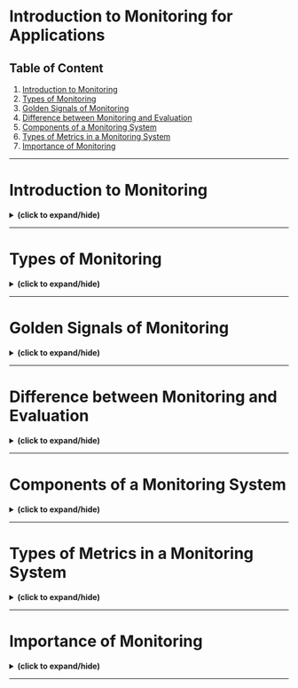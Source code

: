 # Introduction to Monitoring for Applications

## Table of Content

1. [Introduction to Monitoring](#intro)
2. [Types of Monitoring](#monitoring_types)
3. [Golden Signals of Monitoring](#golden_signals)
4. [Difference between Monitoring and Evaluation](#monitoring_evaluation_differences)
5. [Components of a Monitoring System](#monitoring_system_components)
6. [Types of Metrics in a Monitoring System](#metrics_types)
7. [Importance of Monitoring](#importance_of_monitoring)

---

<a id="intro"></a>
# Introduction to Monitoring
<details close>
<summary><b>(click to expand/hide)</b></summary>
<!-- MarkdownTOC -->

## What is Application Monitoring?
- **Definition**: Application monitoring is the process used by developers to ensure that their software performs as intended.
- **Purpose**: It allows for the collection, measurement, and visualization of data regarding the application's performance and issues.

## Importance of Application Monitoring
- **Reliability and Profitability**: Combines quality and development to create reliable and profitable applications.
- **Proactive Issue Resolution**: Helps in identifying and fixing issues before they affect the users.
- **Enhanced User Experience**: Ensures applications are fast and responsive, enhancing overall user satisfaction.

## Benefits of Application Monitoring
- **Visibility**: Provides a full-stack monitoring approach from the front-end user experience to the back-end infrastructure, ensuring complete visibility.
- **Performance Monitoring**: Continuously monitors and alerts about the application's performance to maintain optimal operation.
- **Usage Insights**: Reveals how and where applications are used across different devices, crucial for targeting improvements.

## Monitoring Processes
- **Data Collection**: Involves tracking application availability, bugs, resource usage, and user experience changes.
- **Event Analysis**: Uses tools like dependency and flow mapping to understand and resolve issues.
- **Real-Time Monitoring**: Assesses application health and functionality in real time to prevent downtimes and improve response times.

## Evaluation of Monitoring Solutions
- **Critical Questions**:
  1. **Ease of Deployment**: How simple is it to deploy the monitoring solution?
  2. **Monitoring Capabilities**: What statistics and metrics does the solution track?
  3. **Alert System**: Does it provide intelligent alerts for performance issues?
  4. **Coverage**: Can it monitor applications both on-premises and in the cloud?
- **Goal Assessment**: Evaluation helps determine if the monitoring meets its goals and delivers the expected outcomes.

## Key Takeaways
- Application monitoring is essential for maintaining the health and performance of applications.
- It enables proactive problem solving, ensuring applications deliver a superior user experience.
- Evaluating monitoring solutions is crucial for ensuring they meet the specific needs of the business and its applications.

<!-- /MarkdownTOC -->
</details>

---

<a id="monitoring_types"></a>
# Types of Monitoring
<details close>
<summary><b>(click to expand/hide)</b></summary>
<!-- MarkdownTOC -->

## Key Types of Monitoring

### System Monitoring
- **Purpose**: Ensures information about system availability, uptime, and application performance.
- **Components**: Includes server management, infrastructure monitoring, and network monitoring.
- **Uptime Monitoring**: Constantly checks if the application is operational and responsive.

### Dependency Monitoring
- **Function**: Maps and evaluates the resources an application relies on within a distributed IT infrastructure.
- **Importance**: Helps identify where issues originate, which is crucial for maintaining application performance.

### Integration Monitoring
- **Scope**: Focuses on third-party integrations essential for modern applications.
- **Benefits**: Ensures that these integrations are performing well, which is critical for the overall performance of the application.

### Web Performance Monitoring
- **Details**: Tracks web server availability and provides insights into page loading times and error locations.
- **Advantage**: Helps developers optimize web-based applications for better user experience.

### Business Activity Monitoring (BAM)
- **Metrics**: Tracks key business performance indicators such as retail sales and financial transactions.
- **Utility**: Allows businesses to understand how applications impact overall business performance.

### Application Performance Monitoring (APM)
- **Coverage**: Extends from the application to underlying infrastructure and dependencies.
- **Metrics**: Includes resource consumption, error rates, response times, and user experience.
- **Goal**: Ensures applications launch quickly and operate efficiently within the IT environment.

### Real User Monitoring (RUM)
- **Focus**: Captures real user interactions to provide a perspective on application or service performance from the user's viewpoint.
- **Data Provided**: Includes user retention on a site and load times, reflecting user satisfaction and application efficiency.

### Security Monitoring
- **Purpose**: Tracks network activities to identify and mitigate potential security threats.
- **Method**: Analyzes network log data to prevent attacks before they affect the business.

## Benefits of Monitoring Types
- **Enhanced Visibility**: Different types of monitoring provide comprehensive insight into various aspects of IT systems and business performance.
- **Optimal Performance**: Each monitoring type is tailored to specific IT functions, ensuring that all system components perform at their best.
- **Informed Decision Making**: Monitoring tools help businesses make decisions that enhance application performance and user satisfaction.

## Conclusion
Understanding the different types of monitoring is crucial for selecting the right tools or combination of tools to achieve optimal visibility and performance in your software systems.

<!-- /MarkdownTOC -->
</details>

---

<a id="golden_signals"></a>
# Golden Signals of Monitoring
<details close>
<summary><b>(click to expand/hide)</b></summary>
<!-- MarkdownTOC -->


<!-- /MarkdownTOC -->
</details>

---

<a id="monitoring_evaluation_differences"></a>
# Difference between Monitoring and Evaluation
<details close>
<summary><b>(click to expand/hide)</b></summary>
<!-- MarkdownTOC -->


<!-- /MarkdownTOC -->
</details>

---

<a id="monitoring_system_components"></a>
# Components of a Monitoring System
<details close>
<summary><b>(click to expand/hide)</b></summary>
<!-- MarkdownTOC -->


<!-- /MarkdownTOC -->
</details>

---

<a id="metrics_types"></a>
# Types of Metrics in a Monitoring System
<details close>
<summary><b>(click to expand/hide)</b></summary>
<!-- MarkdownTOC -->


<!-- /MarkdownTOC -->
</details>

---

<a id="importance_of_monitoring"></a>
# Importance of Monitoring
<details close>
<summary><b>(click to expand/hide)</b></summary>
<!-- MarkdownTOC -->


<!-- /MarkdownTOC -->
</details>

---
